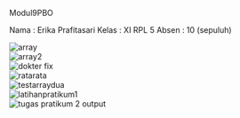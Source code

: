 Modul9PBO

Nama : Erika Prafitasari 
Kelas : XI RPL 5
Absen : 10 (sepuluh)

![array](https://cloud.githubusercontent.com/assets/22217533/22533701/339617c6-e922-11e6-8692-e01a4894e702.PNG) <br>
![array2](https://cloud.githubusercontent.com/assets/22217533/22533704/362223a4-e922-11e6-945f-b538812d46c0.PNG) <br>
![dokter fix](https://cloud.githubusercontent.com/assets/22217533/22533710/3e66b228-e922-11e6-958d-f4665adfcc8b.PNG) <br>
![ratarata](https://cloud.githubusercontent.com/assets/22217533/22533714/45d7801e-e922-11e6-8150-257d3c7c76aa.PNG) <br>
![testarraydua](https://cloud.githubusercontent.com/assets/22217533/22533715/48ff454c-e922-11e6-9001-c7f2b7c877c6.PNG) <br>
![latihanpratikum1](https://cloud.githubusercontent.com/assets/22217533/22533729/52ad3c52-e922-11e6-9ac1-0b4ce030ed3e.PNG) <br>
![tugas pratikum 2 output](https://cloud.githubusercontent.com/assets/22217533/22533737/5c0bfb1c-e922-11e6-9f09-42659d3e843c.PNG) 
